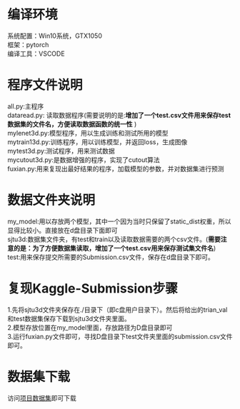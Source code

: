 <!DOCTYPE html>
<html>

<head>
  <meta charset="utf-8">
  <meta name="viewport" content="width=device-width, initial-scale=1.0">
  <link rel="stylesheet" href="https://stackedit.io/style.css" />
</head>

<body class="stackedit">
  <div class="stackedit__html"><h1><a id="_0"></a>编译环境</h1>
<p>系统配置：Win10系统，GTX1050<br>
框架：pytorch<br>
编译工具：VSCODE</p>
<h1><a id="_5"></a>程序文件说明</h1>
<p>all.py:主程序<br>
dataread.py: 读取数据程序(需要说明的是:<strong>增加了一个test.csv文件用来保存test数据集的文件名，方便读取数据函数的统一性</strong> )<br>
mylenet3d.py:模型程序，用以生成训练和测试所用的模型<br>
mytrain13d.py:训练程序，用以训练模型，并返回loss，生成图像<br>
mytest3d.py:测试程序，用来测试数据<br>
mycutout3d.py:是数据增强的程序，实现了cutout算法<br>
fuxian.py:用来复现出最好结果的程序，加载模型的参数，并对数据集进行预测</p>
<h1><a id="_15"></a>数据文件夹说明</h1>
<p>my_model:用以存放两个模型，其中一个因为当时只保留了static_dist权重，所以显得比较小。直接放在d盘目录下面即可<br>
sjtu3d:数据集文件夹，有test和train以及读取数据需要的两个csv文件。(<strong>需要注意的是：为了方便数据集读取，增加了一个test.csv用来保存测试集文件名</strong>)<br>
test:用来保存提交所需要的Submission.csv文件，保存在d盘目录下即可。</p>
<h1><a id="KaggleSubmission_21"></a>复现Kaggle-Submission步骤</h1>
<p>1.先将sjtu3d文件夹保存在./目录下（即c盘用户目录下）。然后将给出的trian_val和test数据集保存下载到sjtu3d文件夹里面。<br>
2.模型存放位置在my_model里面，存放路径为D盘目录即可<br>
3.运行fuxian.py文件即可，寻找D盘目录下test文件夹里面的submission.csv文件即可。</p>
<h1><a id="_27"></a>数据集下载</h1>
<p>访问<a href="https://www.kaggle.com/c/sjtu-m3dv-medical-3d-voxel-classification/data">项目数据集</a>即可下载</p>
</div>
</body>

</html>
